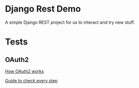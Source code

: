 Django Rest Demo
================

A simple Django REST project for us to interact and try new stuff.


# Tests

## OAuth2

[How OAuth2 works](https://aaronparecki.com/2012/07/29/2/oauth2-simplified)

[Guide to check every step](https://django-oauth-toolkit.readthedocs.io/en/latest/tutorial/tutorial_01.html)
